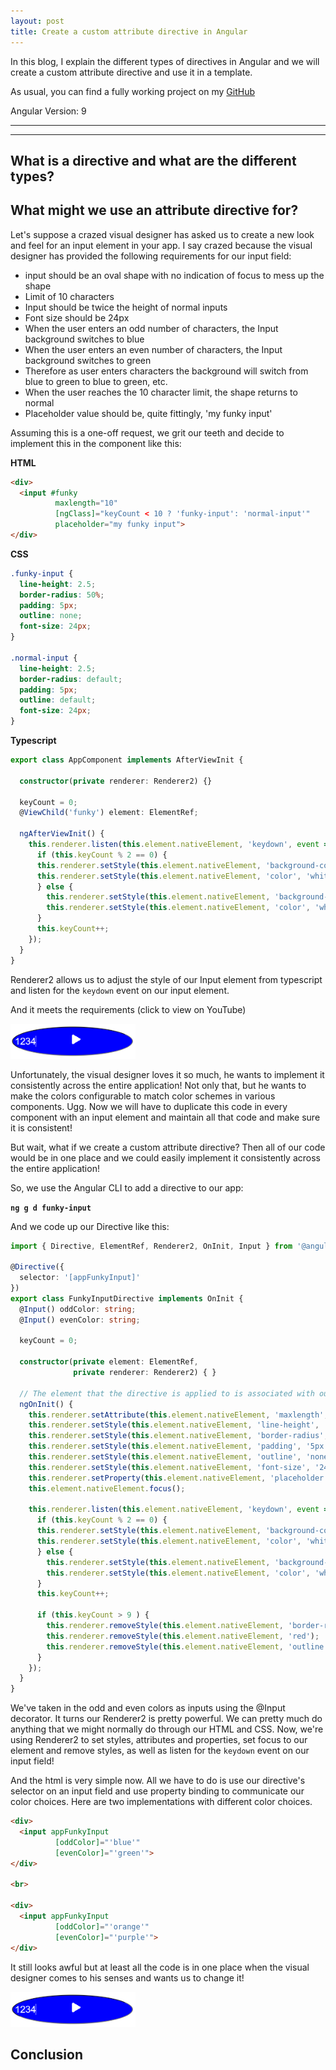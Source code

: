 ```yaml
---
layout: post
title: Create a custom attribute directive in Angular
---
```


In this blog, I explain the different types of directives in Angular and we will create a custom attribute directive and use it in a template.

As usual, you can find a fully working project on my [GitHub](https://github.com/DaveStaudenmaier/custom-attribute-directive)

Angular Version: 9

----
****

## What is a directive and what are the different types?

## What might we use an attribute directive for?

Let's suppose a crazed visual designer has asked us to create a new look and feel for an input element in your app.   I say crazed because the visual designer has provided the following requirements for our input field:
- input should be an oval shape with no indication of focus to mess up the shape
- Limit of 10 characters
- Input should be twice the height of normal inputs
- Font size should be 24px
- When the user enters an odd number of characters, the Input background switches to blue
- When the user enters an even number of characters, the Input background switches to green
- Therefore as user enters characters the background will switch from blue to green to blue to green, etc.
- When the user reaches the 10 character limit, the shape returns to normal
- Placeholder value should be, quite fittingly, 'my funky input'


Assuming this is a one-off request, we grit our teeth and decide to implement this in the component like this:

**HTML**
```html
<div>
  <input #funky
          maxlength="10"
          [ngClass]="keyCount < 10 ? 'funky-input': 'normal-input'"
          placeholder="my funky input">
</div>
```

**CSS**
```css
.funky-input {
  line-height: 2.5;
  border-radius: 50%;
  padding: 5px;
  outline: none;
  font-size: 24px;
}

.normal-input {
  line-height: 2.5;
  border-radius: default;
  padding: 5px;
  outline: default;
  font-size: 24px;
}
```

**Typescript**
```typescript
export class AppComponent implements AfterViewInit {

  constructor(private renderer: Renderer2) {}

  keyCount = 0;
  @ViewChild('funky') element: ElementRef;

  ngAfterViewInit() {
    this.renderer.listen(this.element.nativeElement, 'keydown', event => {
      if (this.keyCount % 2 == 0) {
      this.renderer.setStyle(this.element.nativeElement, 'background-color', 'green');
      this.renderer.setStyle(this.element.nativeElement, 'color', 'white');
      } else {
        this.renderer.setStyle(this.element.nativeElement, 'background-color', 'blue');
        this.renderer.setStyle(this.element.nativeElement, 'color', 'white');
      }
      this.keyCount++;
    });
  }
}
```

Renderer2 allows us to adjust the style of our Input element from typescript and listen for the `keydown` event on our input element.

And it meets the requirements (click to view on YouTube)

<a href="https://youtu.be/wiDZ0qVknqk"><img src="/images/blog/custom-attribute-directive/funky-input-screen-shot1.png" width="200px"></a>

Unfortunately, the visual designer loves it so much, he wants to implement it consistently across the entire application!  Not only that, but he wants to make the colors configurable to match color schemes in various components.  Ugg.  Now we will have to duplicate this code in every component with an input element and maintain all that code and make sure it is consistent!

But wait, what if we create a custom attribute directive?  Then all of our code would be in one place and we could easily implement it consistently across the entire application!

So, we use the Angular CLI to add a directive to our app:

**`ng g d funky-input`**

And we code up our Directive like this: 

```typescript
import { Directive, ElementRef, Renderer2, OnInit, Input } from '@angular/core';

@Directive({
  selector: '[appFunkyInput]'
})
export class FunkyInputDirective implements OnInit {
  @Input() oddColor: string;
  @Input() evenColor: string;

  keyCount = 0;

  constructor(private element: ElementRef,
              private renderer: Renderer2) { }

  // The element that the directive is applied to is associated with our element reference
  ngOnInit() {
    this.renderer.setAttribute(this.element.nativeElement, 'maxlength', '10');
    this.renderer.setStyle(this.element.nativeElement, 'line-height', '2.5');
    this.renderer.setStyle(this.element.nativeElement, 'border-radius', '50%');
    this.renderer.setStyle(this.element.nativeElement, 'padding', '5px');
    this.renderer.setStyle(this.element.nativeElement, 'outline', 'none');
    this.renderer.setStyle(this.element.nativeElement, 'font-size', '24px');
    this.renderer.setProperty(this.element.nativeElement, 'placeholder', 'my funky input');
    this.element.nativeElement.focus();

    this.renderer.listen(this.element.nativeElement, 'keydown', event => {
      if (this.keyCount % 2 == 0) {
      this.renderer.setStyle(this.element.nativeElement, 'background-color', this.evenColor);
      this.renderer.setStyle(this.element.nativeElement, 'color', 'white');
      } else {
        this.renderer.setStyle(this.element.nativeElement, 'background-color', this.oddColor);
        this.renderer.setStyle(this.element.nativeElement, 'color', 'white');
      }
      this.keyCount++;

      if (this.keyCount > 9 ) {
        this.renderer.removeStyle(this.element.nativeElement, 'border-radius');
        this.renderer.removeStyle(this.element.nativeElement, 'red');
        this.renderer.removeStyle(this.element.nativeElement, 'outline');
      }
    });
  }
}
```

We've taken in the odd and even colors as inputs using the @Input decorator.   It turns our Renderer2 is pretty powerful.  We can pretty much do anything that we might normally do through our HTML and CSS.  Now, we're using Renderer2 to set styles, attributes and properties, set focus to our element and remove styles, as well as listen for the `keydown` event on our input field!  

And the html is very simple now.  All we have to do is use our directive's selector on an input field and use property binding to communicate our color choices.  Here are two implementations with different color choices. 

```html
<div>
  <input appFunkyInput
          [oddColor]="'blue'"
          [evenColor]="'green'">
</div>

<br>

<div>
  <input appFunkyInput
          [oddColor]="'orange'"
          [evenColor]="'purple'">
</div>
```

It still looks awful but at least all the code is in one place when the visual designer comes to his senses and wants us to change it!

<a href="https://youtu.be/wiDZ0qVknqk"><img src="/images/blog/custom-attribute-directive/funky-input-screen-shot1.png" width="200px"></a>

## Conclusion
